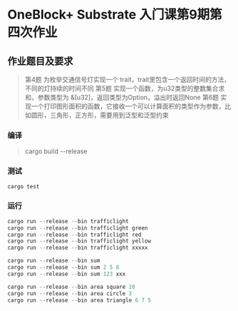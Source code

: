 # OneBlock+ Substrate 入⻔课第9期第四次作业
## 作业题目及要求
> 第4题 为枚举交通信号灯实现一个 trait，trait里包含一个返回时间的方法，不同的灯持续的时间不同
> 第5题 实现一个函数，为u32类型的整数集合求和，参数类型为 &[u32]，返回类型为Option，溢出时返回None
> 第6题 实现一个打印图形面积的函数，它接收一个可以计算面积的类型作为参数，比如圆形，三角形，正方形，需要用到泛型和泛型约束

### 编译
> cargo build --release
### 测试
``` rust
cargo test
```
### 运行
``` rust
cargo run --release --bin trafficlight
cargo run --release --bin trafficlight green
cargo run --release --bin trafficlight red
cargo run --release --bin trafficlight yellow
cargo run --release --bin trafficlight xxxxx

cargo run --release --bin sum
cargo run --release --bin sum 2 5 8
cargo run --release --bin sum 123 xxx

cargo run --release --bin area square 10
cargo run --release --bin area circle 3
cargo run --release --bin area triangle 6 7 5
```